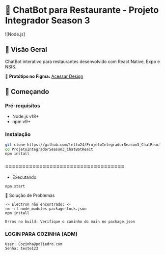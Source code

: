 # 🤖 ChatBot para Restaurante - Projeto Integrador Season 3

![Node.js]

## 📌 Visão Geral
ChatBot interativo para restaurantes desenvolvido com React Native, Expo e NSIS.

🔗 **Protótipo no Figma:** [Acessar Design](https://www.figma.com/design/fCtj8CQUTwQJYgujfegtDk/Untitled?node-id=1-2&t=tuYnPnGNzIJ9S1wH-1)

## 🚀 Começando

### Pré-requisitos
- Node.js v18+
- npm v9+

### Instalação
```bash
git clone https://github.com/tello24/ProjetoIntegradorSeason3_ChatReact.git
cd ProjetoIntegradorSeason3_ChatBotReact
npm install
```


### =================================== ###

- Executando
```
npm start
```

🔧 Solução de Problemas
```
-> Electron não encontrado: <-
rm -rf node_modules package-lock.json
npm install

Erros no build: Verifique o caminho do main no package.json
```


### LOGIN PARA COZINHA (ADM) ###
```
User: Cozinha@poliedro.com
Senha: teste123
```

